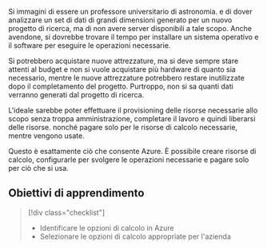 Si immagini di essere un professore universitario di astronomia. e di dover analizzare un set di dati di grandi dimensioni generato per un nuovo progetto di ricerca, ma di non avere server disponibili a tale scopo. Anche avendone, si dovrebbe trovare il tempo per installare un sistema operativo e il software per eseguire le operazioni necessarie. 

Si potrebbero acquistare nuove attrezzature, ma si deve sempre stare attenti al budget e non si vuole acquistare più hardware di quanto sia necessario, mentre le nuove attrezzature potrebbero restare inutilizzate dopo il completamento del progetto. Purtroppo, non si sa quanti dati verranno generati dal progetto di ricerca.

L'ideale sarebbe poter effettuare il provisioning delle risorse necessarie allo scopo senza troppa amministrazione, completare il lavoro e quindi liberarsi delle risorse. nonché pagare solo per le risorse di calcolo necessarie, mentre vengono usate.

Questo è esattamente ciò che consente Azure. È possibile creare risorse di calcolo, configurarle per svolgere le operazioni necessarie e pagare solo per ciò che si usa.

## <a name="learning-objectives"></a>Obiettivi di apprendimento
> [!div class="checklist"]
> * Identificare le opzioni di calcolo in Azure
> * Selezionare le opzioni di calcolo appropriate per l'azienda
